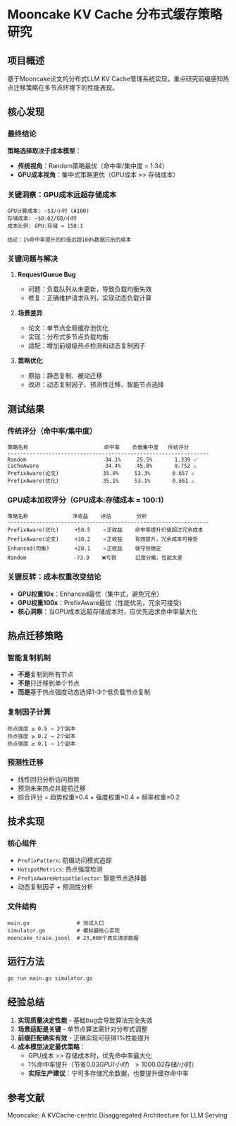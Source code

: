 # Mooncake KV Cache 分布式缓存策略研究

## 项目概述

基于Mooncake论文的分布式LLM KV Cache管理系统实现，重点研究前缀感知热点迁移策略在多节点环境下的性能表现。

## 核心发现

### 最终结论
**策略选择取决于成本模型**：
- **传统视角**：Random策略最优（命中率/集中度 = 1.34）
- **GPU成本视角**：集中式策略更优（GPU成本 >> 存储成本）

### 关键洞察：GPU成本远超存储成本
```
GPU计算成本: ~$3/小时 (A100)
存储成本: ~$0.02/GB/小时
成本比例: GPU:存储 ≈ 150:1

结论：1%命中率提升的价值远超100%数据冗余的成本
```

### 关键问题与解决

1. **RequestQueue Bug**
   - 问题：负载队列从未更新，导致负载均衡失效
   - 修复：正确维护请求队列，实现动态负载计算

2. **场景差异**
   - 论文：单节点全局缓存池优化
   - 实现：分布式多节点负载均衡
   - 适配：增加前缀级热点检测和动态复制因子

3. **策略优化**
   - 原始：静态复制、被动迁移
   - 改进：动态复制因子、预测性迁移、智能节点选择

## 测试结果

### 传统评分（命中率/集中度）
```
策略名称                        命中率    负载集中度   传统评分
----------------------------------------------------------------
Random                         34.1%     25.5%       1.339 ✅
CacheAware                     34.4%     45.8%       0.752 ⚠️
PrefixAware(论文)              35.0%     53.3%       0.657 ⚠️
PrefixAware(优化)              35.1%     53.1%       0.661 ⚠️
```

### GPU成本加权评分（GPU成本:存储成本 = 100:1）
```
策略名称              净收益    评估        分析
----------------------------------------------------------------
PrefixAware(优化)     +50.5    ⭐正收益    命中率提升价值超过冗余成本
PrefixAware(论文)     +38.2    ⭐正收益    有效提升，冗余成本可接受
Enhanced(均衡)        +20.1    ⭐正收益    保守但稳定
Random               -73.9    ❌亏损      过度分散，性能太差
```

### 关键反转：成本权重改变结论
- **GPU权重10x**：Enhanced最优（集中式，避免冗余）
- **GPU权重100x**：PrefixAware最优（性能优先，冗余可接受）
- **核心洞察**：当GPU成本远超存储成本时，应优先追求命中率最大化

## 热点迁移策略

### 智能复制机制
- **不是**复制到所有节点
- **不是**只迁移到单个节点
- **而是**基于热点强度动态选择1-3个低负载节点复制

### 复制因子计算
```
热点强度 ≥ 0.5 → 3个副本
热点强度 ≥ 0.2 → 2个副本
热点强度 ≥ 0.1 → 1个副本
```

### 预测性迁移
- 线性回归分析访问趋势
- 预测未来热点并提前迁移
- 综合评分 = 趋势权重×0.4 + 强度权重×0.4 + 频率权重×0.2

## 技术实现

### 核心组件
- `PrefixPattern`: 前缀访问模式追踪
- `HotspotMetrics`: 热点强度检测
- `PrefixAwareHotspotSelector`: 智能节点选择器
- 动态复制因子 + 预测性分析

### 文件结构
```
main.go               # 测试入口
simulator.go          # 模拟器核心实现
mooncake_trace.jsonl  # 23,608个真实请求数据
```

## 运行方法

```bash
go run main.go simulator.go
```

## 经验总结

1. **实现质量决定性能** - 基础bug会导致算法完全失效
2. **场景适配是关键** - 单节点算法需针对分布式调整
3. **前缀匹配确实有效** - 正确实现可获得1%性能提升
4. **成本模型决定最优策略**：
   - GPU成本 >> 存储成本时，优先命中率最大化
   - 1%命中率提升（节省$0.03 GPU/小时） > 100%冗余成本（增加$0.02存储/小时）
   - **实际生产建议**：宁可多存储冗余数据，也要提升缓存命中率

## 参考文献

Mooncake: A KVCache-centric Disaggregated Architecture for LLM Serving